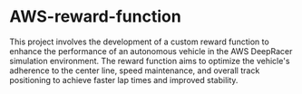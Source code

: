 # AWS-reward-function
This project involves the development of a custom reward function to enhance the performance of an autonomous vehicle in the AWS DeepRacer simulation environment. The reward function aims to optimize the vehicle's adherence to the center line, speed maintenance, and overall track positioning to achieve faster lap times and improved stability. 
